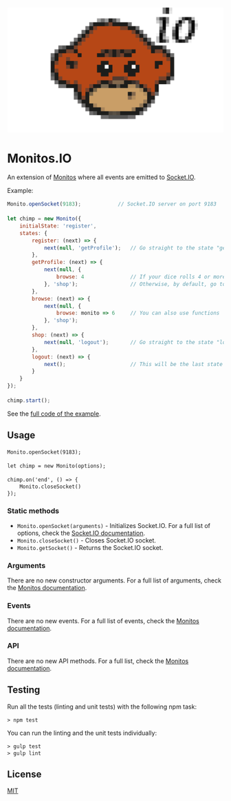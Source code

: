 ![Monitos](assets/monitos.io.png?raw=true "Monitos.IO")

# Monitos.IO

An extension of [Monitos](https://github.com/dunkelheit/monitos) where all events are emitted to [Socket.IO](http://socket.io).

Example:

```javascript
Monito.openSocket(9183);            // Socket.IO server on port 9183

let chimp = new Monito({
    initialState: 'register',
    states: {
        register: (next) => {
            next(null, 'getProfile');   // Go straight to the state "getProfile"
        },
        getProfile: (next) => {
            next(null, {
                browse: 4               // If your dice rolls 4 or more, go to "browse"
            }, 'shop');                 // Otherwise, by default, go to "shop"
        },
        browse: (next) => {
            next(null, {
                browse: monito => 6     // You can also use functions
            }, 'shop');                 
        },
        shop: (next) => {
            next(null, 'logout');       // Go straight to the state "logout"
        },
        logout: (next) => {
            next();                     // This will be the last state
        }
    }
});

chimp.start();
```

See the [full code of the example](example).

## Usage

```
Monito.openSocket(9183);

let chimp = new Monito(options);

chimp.on('end', () => {
    Monito.closeSocket()
});
```

### Static methods

* `Monito.openSocket(arguments)` - Initializes Socket.IO. For a full list of options, check the [Socket.IO documentation](http://socket.io/docs/server-api/#server).
* `Monito.closeSocket()` - Closes Socket.IO socket.
* `Monito.getSocket()` - Returns the Socket.IO socket.

### Arguments

There are no new constructor arguments. For a full list of arguments, check the [Monitos documentation](https://github.com/dunkelheit/monitos#arguments).
 
### Events

There are no new events. For a full list of events, check the [Monitos documentation](https://github.com/dunkelheit/monitos#events).

### API

There are no new API methods.  For a full list, check the [Monitos documentation](https://github.com/dunkelheit/monitos#API).

## Testing

Run all the tests (linting and unit tests) with the following npm task:

```
> npm test
```

You can run the linting and the unit tests individually:

```
> gulp test
> gulp lint
```

## License

[MIT](LICENSE)